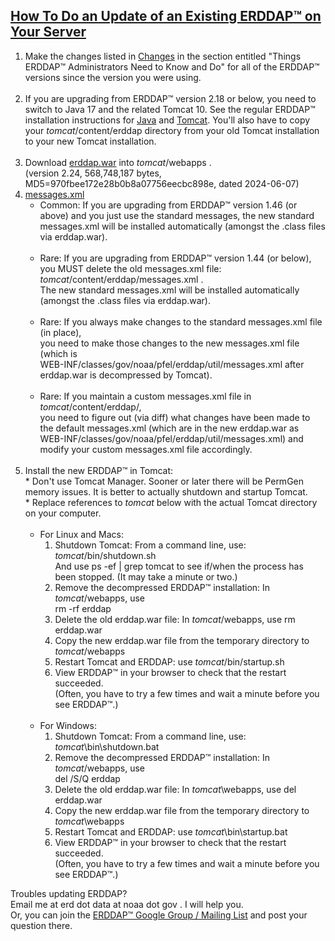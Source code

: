 [How To Do an Update of an Existing ERDDAP™ on Your Server](#update)
-------------------------------------------------------------------

1.  Make the changes listed in [Changes](https://erddap.github.io/changes.html) in the section entitled "Things ERDDAP™ Administrators Need to Know and Do" for all of the ERDDAP™ versions since the version you were using.  
     
2.  If you are upgrading from ERDDAP™ version 2.18 or below, you need to switch to Java 17 and the related Tomcat 10. See the regular ERDDAP™ installation instructions for [Java](#java) and [Tomcat](#tomcat). You'll also have to copy your _tomcat_/content/erddap directory from your old Tomcat installation to your new Tomcat installation.  
     
3.  Download [erddap.war](https://github.com/ERDDAP/erddap/releases/download/v2.24/erddap.war) into _tomcat_/webapps .  
    (version 2.24, 568,748,187 bytes, MD5=970fbee172e28b0b8a07756eecbc898e, dated 2024-06-07)
     
4.  [messages.xml](#messages.xml)
    *   Common: If you are upgrading from ERDDAP™ version 1.46 (or above) and you just use the standard messages, the new standard messages.xml will be installed automatically (amongst the .class files via erddap.war).  
         
    *   Rare: If you are upgrading from ERDDAP™ version 1.44 (or below),  
        you MUST delete the old messages.xml file:  
        _tomcat_/content/erddap/messages.xml .  
        The new standard messages.xml will be installed automatically (amongst the .class files via erddap.war).  
         
    *   Rare: If you always make changes to the standard messages.xml file (in place),  
        you need to make those changes to the new messages.xml file (which is  
        WEB-INF/classes/gov/noaa/pfel/erddap/util/messages.xml after erddap.war is decompressed by Tomcat).  
         
    *   Rare: If you maintain a custom messages.xml file in _tomcat_/content/erddap/,  
        you need to figure out (via diff) what changes have been made to the default messages.xml (which are in the new erddap.war as  
        WEB-INF/classes/gov/noaa/pfel/erddap/util/messages.xml) and modify your custom messages.xml file accordingly.  
         
5.  Install the new ERDDAP™ in Tomcat:  
    \* Don't use Tomcat Manager. Sooner or later there will be PermGen memory issues. It is better to actually shutdown and startup Tomcat.  
    \* Replace references to _tomcat_ below with the actual Tomcat directory on your computer.  
     
    *   For Linux and Macs:
        1.  Shutdown Tomcat: From a command line, use: _tomcat_/bin/shutdown.sh  
            And use ps -ef | grep tomcat to see if/when the process has been stopped. (It may take a minute or two.)
        2.  Remove the decompressed ERDDAP™ installation: In _tomcat_/webapps, use  
            rm -rf erddap
        3.  Delete the old erddap.war file: In _tomcat_/webapps, use rm erddap.war
        4.  Copy the new erddap.war file from the temporary directory to _tomcat_/webapps
        5.  Restart Tomcat and ERDDAP: use _tomcat_/bin/startup.sh
        6.  View ERDDAP™ in your browser to check that the restart succeeded.  
            (Often, you have to try a few times and wait a minute before you see ERDDAP™.)  
             
    *   For Windows:
        1.  Shutdown Tomcat: From a command line, use: _tomcat_\\bin\\shutdown.bat
        2.  Remove the decompressed ERDDAP™ installation: In _tomcat_/webapps, use  
            del /S/Q erddap
        3.  Delete the old erddap.war file: In _tomcat_\\webapps, use del erddap.war
        4.  Copy the new erddap.war file from the temporary directory to _tomcat_\\webapps
        5.  Restart Tomcat and ERDDAP: use _tomcat_\\bin\\startup.bat
        6.  View ERDDAP™ in your browser to check that the restart succeeded.  
            (Often, you have to try a few times and wait a minute before you see ERDDAP™.)

Troubles updating ERDDAP?  
Email me at erd dot data at noaa dot gov . I will help you.  
Or, you can join the [ERDDAP™ Google Group / Mailing List](#ERDDAPMailingList) and post your question there.

